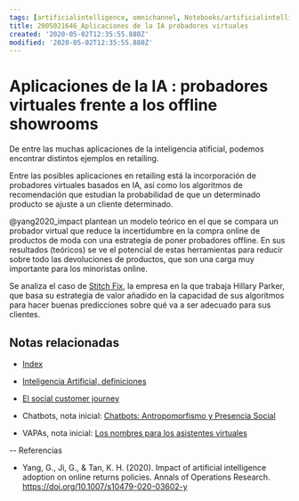 ```yaml
---
tags: [artificialintelligence, omnichannel, Notebooks/artificialintelligence, virtualagents, stitchfix]
title: 2005021646_Aplicaciones de la IA probadores virtuales
created: '2020-05-02T12:35:55.880Z'
modified: '2020-05-02T12:35:55.880Z'
---
```


# Aplicaciones de la IA : probadores virtuales frente a los offline showrooms

De entre las muchas aplicaciones de la inteligencia atificial, podemos encontrar distintos ejemplos en retailing.

Entre las posibles aplicaciones en retailing está la incorporación de probadores virtuales basados en IA, así como los algoritmos de recomendación que estudian la probabilidad de que un determinado producto se ajuste a un cliente determinado.

@yang2020_impact plantean un modelo teórico en el que se compara un probador virtual que reduce la incertidumbre en la compra online de productos de moda con una estrategia de poner probadores offline. En sus resultados (teóricos) se ve el potencial de estas herramientas para reducir sobre todo las devoluciones de productos, que son una carga muy importante para los minoristas online.

Se analiza el caso de [Stitch Fix](https://www.stitchfix.com/), la empresa en la que trabaja Hillary Parker, que basa su estrategia de valor añadido en la capacidad de sus algoritmos para hacer buenas predicciones sobre qué va a ser adecuado para sus clientes.

## Notas relacionadas


- [Index](_2003101705_index.md)

- [Inteligencia Artificial, definiciones](2004281158_inteligencia_artificial_quees.md)

- [El social customer journey](2005021657_customerjourney_social.md)

- Chatbots, nota inicial: [Chatbots: Antropomorfismo y Presencia Social](2003241127_chatbotsycustomercompliance.md)

- VAPAs, nota inicial: [Los nombres para los asistentes virtuales](2004030718_nombresasistentesvirtuales.md)

--
Referencias
- Yang, G., Ji, G., & Tan, K. H. (2020). Impact of artificial intelligence adoption on online returns policies. Annals of Operations Research. https://doi.org/10.1007/s10479-020-03602-y